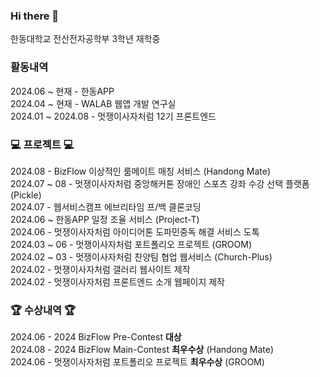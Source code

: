 ### Hi there 👋

한동대학교 전산전자공학부 3학년 재학중

### 활동내역 

2024.06 ~ 현재 - 한동APP <br/>
2024.04 ~ 현재 - WALAB 웹앱 개발 연구실 <br/>
2024.01 ~ 2024.08 - 멋쟁이사자처럼 12기 프론트엔드 <br/>

### 💻 프로젝트 💻

2024.08 - BizFlow 이상적인 룸메이트 매칭 서비스 (Handong Mate) <br/>
2024.07 ~ 08 - 멋쟁이사자처럼 중앙해커톤 장애인 스포츠 강좌 수강 선택 플랫폼 (Pickle) <br/>
2024.07 - 웹서비스캠프 에브리타임 프/백 클론코딩 <br/>
2024.06 ~ 한동APP 일정 조율 서비스 (Project-T) <br/>
2024.06 - 멋쟁이사자처럼 아이디어톤 도파민중독 해결 서비스 도톡 <br/>
2024.03 ~ 06 - 멋쟁이사자처럼 포트폴리오 프로젝트 (GROOM) <br/>
2024.02 ~ 03 - 멋쟁이사자처럼 찬양팀 협업 웹서비스 (Church-Plus) <br/>
2024.02 - 멋쟁이사자처럼 갤러리 웹사이트 제작 <br/>
2024.02 - 멋쟁이사자처럼 프론트엔드 소개 웹페이지 제작 <br/>

### 🏆 수상내역 🏆

2024.06 - 2024 BizFlow Pre-Contest **대상** <br/>
2024.08 - 2024 BizFlow Main-Contest **최우수상** (Handong Mate) <br/>
2024.06 - 멋쟁이사자처럼 포트폴리오 프로젝트 **최우수상** (GROOM) <br/>
